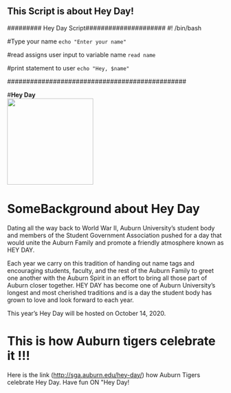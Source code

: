 

## This Script is about Hey Day!
######### Hey Day Script#####################
#! /bin/bash

#Type your name
`echo "Enter your name"`

#read assigns user input to variable name
`read name` 

#print statement to user
`echo "Hey, $name"`

###############################################

#**Hey Day**  
<img src='https://media.giphy.com/media/d7OMLLA9oWH2JzSQyT/source.gif' width='200' height='200'/>

# SomeBackground about Hey Day
Dating all the way back to World War II, Auburn University’s student body and members of the Student Government Association pushed for a day that would unite the Auburn Family and promote a friendly atmosphere known as HEY DAY.

Each year we carry on this tradition of handing out name tags and encouraging students, faculty, and the rest of the Auburn Family to greet one another with the Auburn Spirit in an effort to bring all those part of Auburn closer together. HEY DAY has become one of Auburn University’s longest and most cherished traditions and is a day the student body has grown to love and look forward to each year.

This year’s Hey Day will be hosted on October 14, 2020.

# This is how Auburn tigers celebrate it !!!
Here is the link (http://sga.auburn.edu/hey-day/) how Auburn Tigers celebrate Hey Day.
Have fun ON "Hey Day!
